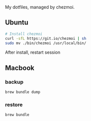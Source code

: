 My dotfiles, managed by chezmoi.

## Ubuntu

```bash
# Install chezmoi
curl -sfL https://git.io/chezmoi | sh
sudo mv ./bin/chezmoi /usr/local/bin/
```

After install, restart session

## Macbook

### backup

```bash
brew bundle dump
```

### restore

```bash
brew bundle
```
